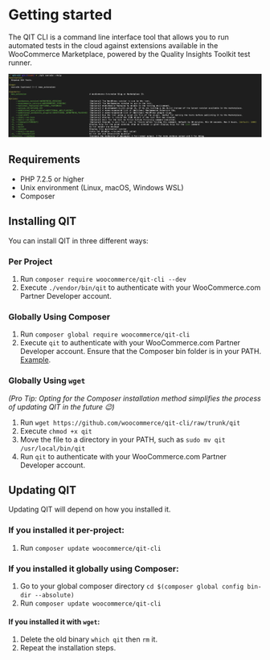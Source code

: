 # Getting started

The QIT CLI is a command line interface tool that allows you to run automated tests in the cloud against extensions available in the WooCommerce Marketplace, powered by the Quality Insights Toolkit test runner.

![run-e2e](_media/run-e2e.png)

## Requirements

- PHP 7.2.5 or higher
- Unix environment (Linux, macOS, Windows WSL)
- Composer

## Installing QIT

You can install QIT in three different ways:

### Per Project

1. Run `composer require woocommerce/qit-cli --dev`
2. Execute `./vendor/bin/qit` to authenticate with your WooCommerce.com Partner Developer account.

### Globally Using Composer

1. Run `composer global require woocommerce/qit-cli`
2. Execute `qit` to authenticate with your WooCommerce.com Partner Developer account. Ensure that the Composer bin folder is in your PATH. [Example](https://stackoverflow.com/a/64545124).

### Globally Using `wget`

_(Pro Tip: Opting for the Composer installation method simplifies the process of updating QIT in the future 😉)_
1. Run `wget https://github.com/woocommerce/qit-cli/raw/trunk/qit`
2. Execute `chmod +x qit`
3. Move the file to a directory in your PATH, such as `sudo mv qit /usr/local/bin/qit`
4. Run `qit` to authenticate with your WooCommerce.com Partner Developer account.

## Updating QIT

Updating QIT will depend on how you installed it.

### If you installed it per-project:
1. Run `composer update woocommerce/qit-cli`

### If you installed it globally using Composer:
1. Go to your global composer directory `cd $(composer global config bin-dir --absolute)`
2. Run `composer update woocommerce/qit-cli`

#### If you installed it with `wget`:
1. Delete the old binary `which qit` then `rm` it.
2. Repeat the installation steps.